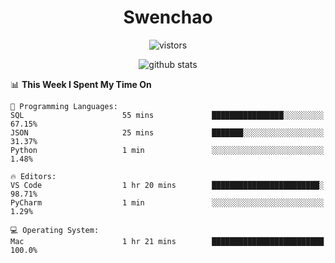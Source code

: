 <h1 align="center">Swenchao</h3>

<p align="center">
  <img src="https://visitor-badge.glitch.me/badge?page_id=Swenchao" alt="vistors" />
</p>

<p align="center">
  <img src="https://github-readme-stats.vercel.app/api?username=Swenchao&count_private=true&show_icons=true&theme=vue-dark&hide_title=true" alt="github stats" />
</p>

<!--START_SECTION:waka-->
📊 **This Week I Spent My Time On** 

```text
💬 Programming Languages: 
SQL                      55 mins             ████████████████░░░░░░░░░   67.15% 
JSON                     25 mins             ███████░░░░░░░░░░░░░░░░░░   31.37% 
Python                   1 min               ░░░░░░░░░░░░░░░░░░░░░░░░░   1.48%

🔥 Editors: 
VS Code                  1 hr 20 mins        ████████████████████████░   98.71% 
PyCharm                  1 min               ░░░░░░░░░░░░░░░░░░░░░░░░░   1.29%

💻 Operating System: 
Mac                      1 hr 21 mins        █████████████████████████   100.0%

```


<!--END_SECTION:waka-->
